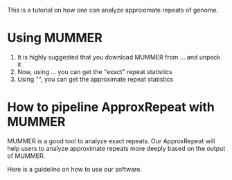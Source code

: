 
This is a tutorial on how one can analyze approximate repeats of genome. 

Using MUMMER
=====
1. It is highly suggested that you download MUMMER from ... and unpack it
2. Now, using ... you can get the "exact" repeat statistics
3. Using "", you can get the approximate repeat statistics


How to pipeline ApproxRepeat with MUMMER
====
MUMMER is a good tool to analyze exact repeats. Our ApproxRepeat will help users to analyze approximate repeats more deeply based on the output of MUMMER.

Here is a guideline on how to use our software. 
